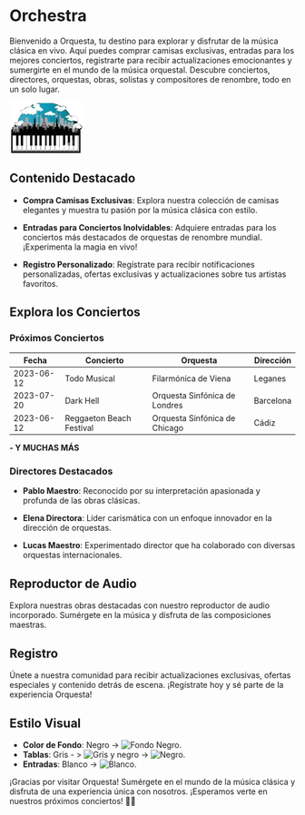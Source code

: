 # Orchestra

Bienvenido a Orquesta, tu destino para explorar y disfrutar de la música clásica en vivo. Aquí puedes comprar camisas exclusivas, entradas para los mejores conciertos, registrarte para recibir actualizaciones emocionantes y sumergirte en el mundo de la música orquestal. Descubre conciertos, directores, orquestas, obras, solistas y compositores de renombre, todo en un solo lugar.

![Orquesta](Proyecto/assets/imagenes/descarga.png)

## Contenido Destacado

- **Compra Camisas Exclusivas**: Explora nuestra colección de camisas elegantes y muestra tu pasión por la música clásica con estilo.

- **Entradas para Conciertos Inolvidables**: Adquiere entradas para los conciertos más destacados de orquestas de renombre mundial. ¡Experimenta la magia en vivo!

- **Registro Personalizado**: Regístrate para recibir notificaciones personalizadas, ofertas exclusivas y actualizaciones sobre tus artistas favoritos.

## Explora los Conciertos

### Próximos Conciertos

| Fecha       | Concierto                | Orquesta                         | Dirección  |
|-------------|--------------------------|----------------------------------|------------|
| 2023-06-12  | Todo Musical             | Filarmónica de Viena             | Leganes    |
| 2023-07-20  | Dark Hell                | Orquesta Sinfónica de Londres    | Barcelona  |
| 2023-06-12  | Reggaeton Beach Festival | Orquesta Sinfónica de Chicago    | Cádiz      |

**-  Y MUCHAS MÁS**

### Directores Destacados

- **Pablo Maestro**: Reconocido por su interpretación apasionada y profunda de las obras clásicas.

- **Elena Directora**: Líder carismática con un enfoque innovador en la dirección de orquestas.

- **Lucas Maestro**: Experimentado director que ha colaborado con diversas orquestas internacionales.

## Reproductor de Audio

Explora nuestras obras destacadas con nuestro reproductor de audio incorporado. Sumérgete en la música y disfruta de las composiciones maestras.

## Registro

Únete a nuestra comunidad para recibir actualizaciones exclusivas, ofertas especiales y contenido detrás de escena. ¡Regístrate hoy y sé parte de la experiencia Orquesta!

## Estilo Visual

- **Color de Fondo**: Negro -> ![Fondo Negro](https://via.placeholder.com/100x100/000000).
- **Tablas**: Gris - > ![Gris](https://via.placeholder.com/100x100/707070) y negro -> ![Negro](https://via.placeholder.com/100x100/000000).
- **Entradas**: Blanco -> ![Blanco](https://via.placeholder.com/100x100/FFFFFF).

¡Gracias por visitar Orquesta! Sumérgete en el mundo de la música clásica y disfruta de una experiencia única con nosotros. ¡Esperamos verte en nuestros próximos conciertos! 🎻🎶
